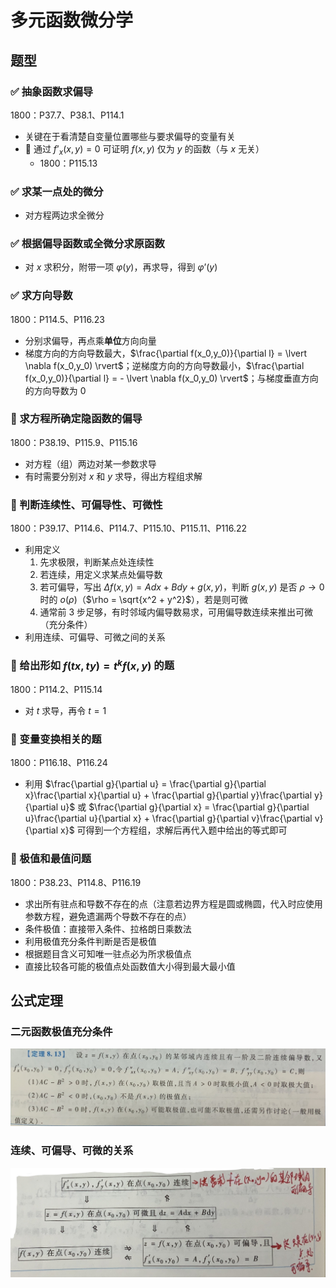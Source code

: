 # 多元函数微分学

## 题型

### ✅ 抽象函数求偏导

1800：P37.7、P38.1、P114.1

- 关键在于看清楚自变量位置哪些与要求偏导的变量有关
- 🤔 通过 $f’_x(x,y)=0$ 可证明 $f(x,y)$ 仅为 $y$ 的函数（与 $x$ 无关）
    - 1800：P115.13

### ✅ 求某一点处的微分

- 对方程两边求全微分

### ✅ 根据偏导函数或全微分求原函数

- 对 $x$ 求积分，附带一项 $\varphi(y)$，再求导，得到 $\varphi’(y)$

### ✅ 求方向导数

1800：P114.5、P116.23

- 分别求偏导，再点乘**单位**方向向量
- 梯度方向的方向导数最大，$\frac{\partial f(x_0,y_0)}{\partial l} = \lvert \nabla f(x_0,y_0) \rvert$；逆梯度方向的方向导数最小，$\frac{\partial f(x_0,y_0)}{\partial l} = - \lvert \nabla f(x_0,y_0) \rvert$；与梯度垂直方向的方向导数为 0

### 🤔 求方程所确定隐函数的偏导

1800：P38.19、P115.9、P115.16

- 对方程（组）两边对某一参数求导
- 有时需要分别对 $x$ 和 $y$ 求导，得出方程组求解

### 🤔 判断连续性、可偏导性、可微性

1800：P39.17、P114.6、P114.7、P115.10、P115.11、P116.22

- 利用定义
    1. 先求极限，判断某点处连续性
    2. 若连续，用定义求某点处偏导数
    3. 若可偏导，写出 $\Delta f(x, y) = Adx + Bdy + g(x, y)$，判断 $g(x, y)$ 是否 $\rho \to 0$ 时的 $o(\rho)$（$\rho = \sqrt{x^2 + y^2}$），若是则可微
    4. 通常前 3 步足够，有时邻域内偏导数易求，可用偏导数连续来推出可微（充分条件）
- 利用连续、可偏导、可微之间的关系

### 🤔 给出形如 $f(tx, ty) = t^k f(x, y)$ 的题

1800：P114.2、P115.14

- 对 $t$ 求导，再令 $t = 1$

### 🤔 变量变换相关的题

1800：P116.18、P116.24

- 利用 $\frac{\partial g}{\partial u} = \frac{\partial g}{\partial x}\frac{\partial x}{\partial u} + \frac{\partial g}{\partial y}\frac{\partial y}{\partial u}$ 或 $\frac{\partial g}{\partial x} = \frac{\partial g}{\partial u}\frac{\partial u}{\partial x} + \frac{\partial g}{\partial v}\frac{\partial v}{\partial x}$ 可得到一个方程组，求解后再代入题中给出的等式即可

### 🤔 极值和最值问题

1800：P38.23、P114.8、P116.19

- 求出所有驻点和导数不存在的点（注意若边界方程是圆或椭圆，代入时应使用参数方程，避免遗漏两个导数不存在的点）
- 条件极值：直接带入条件、拉格朗日乘数法
- 利用极值充分条件判断是否是极值
- 根据题目含义可知唯一驻点必为所求极值点
- 直接比较各可能的极值点处函数值大小得到最大最小值

## 公式定理

### 二元函数极值充分条件

![](media/15660333934114.jpg)

### 连续、可偏导、可微的关系

![](media/15660335200907.jpg)
